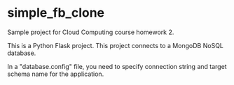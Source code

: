 # simple_fb_clone
Sample project for Cloud Computing course homework 2.

This is a Python Flask project. This project connects to a MongoDB NoSQL database.

In a "database.config" file, you need to specify connection string and target schema name for the application.
